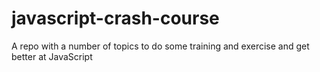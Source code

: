 # javascript-crash-course
A repo with a number of topics to do some training and exercise and get better at JavaScript
